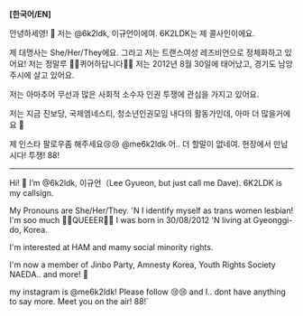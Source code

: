**[한국어/EN]**

안녕하세영! 👋 저는 @6k2ldk, 이규언이에여. 6K2LDK는 제 콜사인이에요.

제 대명사는 She/Her/They에요. 그리고 저는 트랜스여성 레즈비언으로 정체화하고 있어요! 저는 정말루 🏳️‍⚧️퀴어하답니다🏳️‍🌈
저는 2012년 8월 30일에 태어났고, 경기도 남앙주시에 살고 있어요.

저는 아마추어 무선과 많은 사회적 소수자 인권 투쟁에 관심을 가지고 있어요.

저는 지금 진보당, 국제엠네스티, 청소년인권모임 내다의 활동가인데, 아마 더 많을거에요 🚩

제 인스타 팔로우좀 해주세요😢😢 @me6k2ldk
어.. 더 할말이 없네여. 현장에서 만납시다! 투쟁! 88!

------------------------------------------

Hi! 👋 I’m @6k2ldk, 이규언（Lee Gyueon, but just call me Dave). 6K2LDK is my callsign.

My Pronouns are She/Her/They. 'N I identify myself as trans women lesbian! I'm soo much 🏳️‍⚧️QUEEER🏳️‍🌈
I was born in 30/08/2012 'N living at Gyeonggi-do, Korea.

I'm interested at HAM and mamy social minority rights.

I'm now a member of Jinbo Party, Amnesty Korea, Youth Rights Society NAEDA.. and more! 🚩

my instagram is @me6k2ldk! Please follow 😢😢
and I.. dont have anything to say more. Meet you on the air! 88!`
